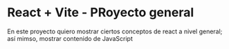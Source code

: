 # React + Vite - PRoyecto general

En este proyecto quiero mostrar ciertos conceptos de react a nivel general; así mimso, mostrar contenido de JavaScript
